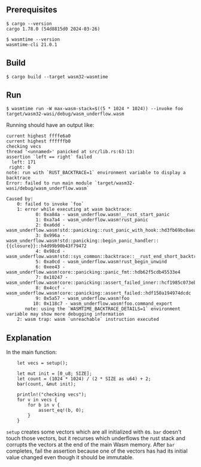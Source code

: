 ## Prerequisites

```
$ cargo --version
cargo 1.78.0 (54d8815d0 2024-03-26)

$ wasmtime --version
wasmtime-cli 21.0.1
```

## Build
```
$ cargo build --target wasm32-wasmtime
```

## Run
```
$ wasmtime run -W max-wasm-stack=$((5 * 1024 * 1024)) --invoke foo target/wasm32-wasi/debug/wasm_underflow.wasm
```

Running should have an output like:
```
current highest ffffe6a0
current highest ffffffb0
checking vecs
thread '<unnamed>' panicked at src/lib.rs:63:13:
assertion `left == right` failed
  left: 171
 right: 0
note: run with `RUST_BACKTRACE=1` environment variable to display a backtrace
Error: failed to run main module `target/wasm32-wasi/debug/wasm_underflow.wasm`

Caused by:
    0: failed to invoke `foo`
    1: error while executing at wasm backtrace:
           0: 0xa84a - wasm_underflow.wasm!__rust_start_panic
           1: 0xa7a4 - wasm_underflow.wasm!rust_panic
           2: 0xa6dd - wasm_underflow.wasm!std::panicking::rust_panic_with_hook::hd3fb69bc0aea298a
           3: 0x996a - wasm_underflow.wasm!std::panicking::begin_panic_handler::{{closure}}::h4d99b90b43f79472
           4: 0x98cd - wasm_underflow.wasm!std::sys_common::backtrace::__rust_end_short_backtrace::h5691573a73161cb1
           5: 0xa0cd - wasm_underflow.wasm!rust_begin_unwind
           6: 0xee43 - wasm_underflow.wasm!core::panicking::panic_fmt::hdb62f5cdb45533e4
           7: 0x10247 - wasm_underflow.wasm!core::panicking::assert_failed_inner::hcf1985c073eb6fd3
           8: 0x4ccf - wasm_underflow.wasm!core::panicking::assert_failed::hdf150a194974dcdc
           9: 0x5a57 - wasm_underflow.wasm!foo
          10: 0x118c7 - wasm_underflow.wasm!foo.command_export
       note: using the `WASMTIME_BACKTRACE_DETAILS=1` environment variable may show more debugging information
    2: wasm trap: wasm `unreachable` instruction executed

```


## Explanation
In the main function:
```
    let vecs = setup();

    let mut init = [0_u8; SIZE];
    let count = (1024 * 1024) / (2 * SIZE as u64) + 2;
    bar(count, &mut init);

    println!("checking vecs");
    for v in vecs {
        for b in v {
            assert_eq!(b, 0);
        }
    }
```
`setup` creates some vectors which are all initialized with `0`s.
`bar` doesn't touch those vectors, but it recurses which underflows the rust stack and corrupts the vectors at the end of the main Wasm memory.
After `bar` completes, fail the assertion because one of the vectors has had its initial value changed even though it should be immutable.

